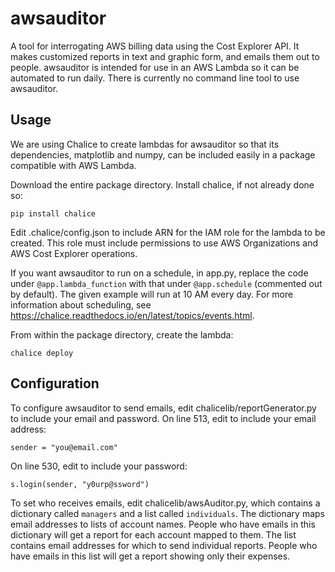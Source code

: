# awsauditor
A tool for interrogating AWS billing data using the Cost Explorer API. It makes customized reports in text and graphic form, and emails them out to people. awsauditor is intended for use in an AWS Lambda so it can be automated to run daily. There is currently no command line tool to use awsauditor.

## Usage
We are using Chalice to create lambdas for awsauditor so that its dependencies, matplotlib and numpy, can be included easily in a package compatible with AWS Lambda.

Download the entire package directory.
Install chalice, if not already done so:

`pip install chalice`

Edit .chalice/config.json to include ARN for the IAM role for the lambda to be created.
This role must include permissions to use AWS Organizations and AWS Cost Explorer operations.

If you want awsauditor to run on a schedule, in app.py, replace the code under `@app.lambda_function` with that under `@app.schedule` (commented out by default). The given example will run at 10 AM every day. For more information about scheduling, see https://chalice.readthedocs.io/en/latest/topics/events.html.

From within the package directory, create the lambda:

`chalice deploy`

## Configuration
To configure awsauditor to send emails, edit chalicelib/reportGenerator.py to include your email and password.
On line 513, edit to include your email address:

`sender = "you@email.com"`

On line 530, edit to include your password:

`s.login(sender, "y0urp@ssword")`

To set who receives emails, edit chalicelib/awsAuditor.py, which contains a dictionary called `managers` and a list called `individuals`.
The dictionary maps email addresses to lists of account names. People who have emails in this dictionary will get a report for each account mapped to them. The list contains email addresses for which to send individual reports. People who have emails in this list will get a report showing only their expenses.

